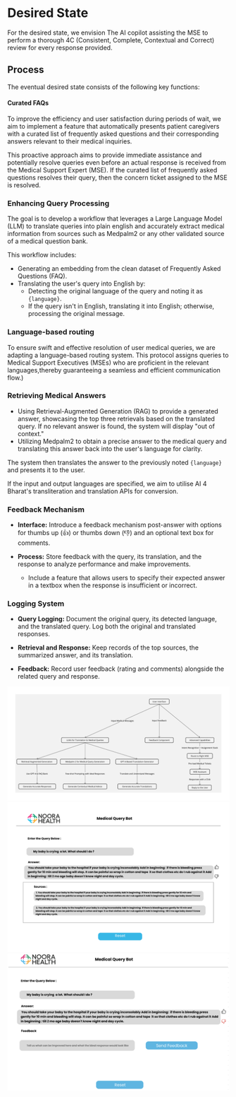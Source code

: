 # Desired State

For the desired state, we envision The AI copilot assisting the MSE to perform a thorough 4C (Consistent, Complete, Contextual and Correct) review for every response provided.

## Process

The eventual desired state consists of the following key functions:

#### Curated FAQs 

To improve the efficiency and user satisfaction during periods of wait, we aim to implement a feature that automatically presents patient caregivers with a curated list of frequently asked questions and their corresponding answers relevant to their medical inquiries.

This proactive approach aims to provide immediate assistance and potentially resolve queries even before an actual response is received from the Medical Support Expert (MSE). If the curated list of frequently asked questions resolves their query, then the concern ticket assigned to the MSE is resolved.


### Enhancing Query Processing

The goal is to develop a workflow that leverages a Large Language Model (LLM) to translate queries into plain english and accurately extract medical information from sources such as Medpalm2 or any other validated source of a medical question bank. 

This workflow includes:

- Generating an embedding from the clean dataset of Frequently Asked Questions (FAQ).
- Translating the user's query into English by:
  - Detecting the original language of the query and noting it as `{language}`.
  - If the query isn't in English, translating it into English; otherwise, processing the original message.


### Language-based routing
To ensure swift and effective resolution of
user medical queries, we are adapting a language-based routing system. This protocol assigns queries to Medical Support Executives (MSEs) who are proficient in the relevant languages,thereby guaranteeing a seamless and efficient communication flow.)

### Retrieving Medical Answers

- Using Retrieval-Augmented Generation (RAG) to provide a generated answer, showcasing the top three retrievals based on the translated query. If no relevant answer is found, the system will display "out of context."
- Utilizing Medpalm2 to obtain a precise answer to the medical query and translating this answer back into the user's language for clarity.

The system then translates the answer to the previously noted `{language}` and presents it to the user.

If the input and output languages are specified, we aim to utilise AI 4 Bharat's transliteration and translation APIs for conversion.

### Feedback Mechanism

- **Interface:** Introduce a feedback mechanism post-answer with options for thumbs up (👍) or thumbs down (👎) and an optional text box for comments.
- **Process:** Store feedback with the query, its translation, and the response to analyze performance and make improvements.

  - Include a feature that allows users to specify their expected answer in a textbox when the response is insufficient or incorrect.

### Logging System

- **Query Logging:** Document the original query, its detected language, and the translated query. Log both the original and translated responses.
- **Retrieval and Response:** Keep records of the top sources, the summarized answer, and its translation.

- **Feedback:** Record user feedback (rating and comments) alongside the related query and response.

![Untitled](img/image2.png)
![Untitled](img/image1.png)
![Untitled](img/image3.png)



